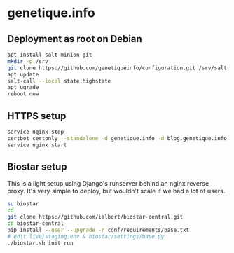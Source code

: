 # genetique.info

## Deployment as root on Debian

```sh
apt install salt-minion git
mkdir -p /srv
git clone https://github.com/genetiqueinfo/configuration.git /srv/salt
apt update
salt-call --local state.highstate
apt ugrade
reboot now
```

## HTTPS setup

```sh
service nginx stop
certbot certonly --standalone -d genetique.info -d blog.genetique.info -d questions.genetique.info -d www.genetique.info
service nginx start
```

## Biostar setup

This is a light setup using Django's runserver behind an nginx reverse proxy. It's very simple to deploy, but wouldn't scale if we had a lot of users.

```sh
su biostar
cd
git clone https://github.com/ialbert/biostar-central.git
cd biostar-central
pip install --user --upgrade -r conf/requirements/base.txt
# edit live/staging.env & biostar/settings/base.py
./biostar.sh init run
```
